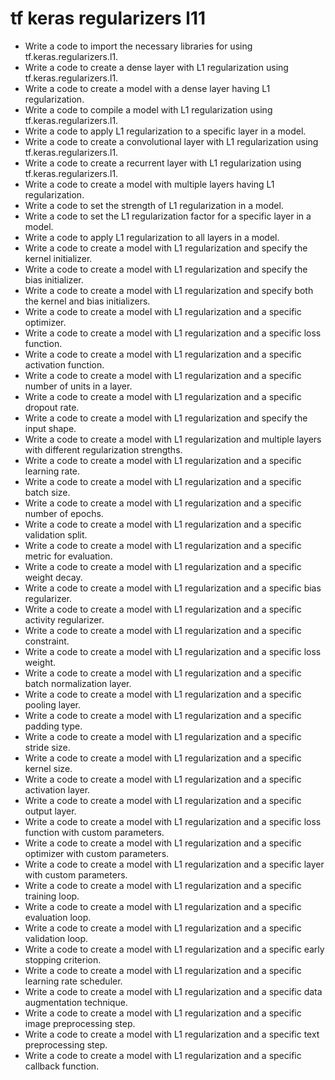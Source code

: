 # tf keras regularizers l11

- Write a code to import the necessary libraries for using tf.keras.regularizers.l1.
- Write a code to create a dense layer with L1 regularization using tf.keras.regularizers.l1.
- Write a code to create a model with a dense layer having L1 regularization.
- Write a code to compile a model with L1 regularization using tf.keras.regularizers.l1.
- Write a code to apply L1 regularization to a specific layer in a model.
- Write a code to create a convolutional layer with L1 regularization using tf.keras.regularizers.l1.
- Write a code to create a recurrent layer with L1 regularization using tf.keras.regularizers.l1.
- Write a code to create a model with multiple layers having L1 regularization.
- Write a code to set the strength of L1 regularization in a model.
- Write a code to set the L1 regularization factor for a specific layer in a model.
- Write a code to apply L1 regularization to all layers in a model.
- Write a code to create a model with L1 regularization and specify the kernel initializer.
- Write a code to create a model with L1 regularization and specify the bias initializer.
- Write a code to create a model with L1 regularization and specify both the kernel and bias initializers.
- Write a code to create a model with L1 regularization and a specific optimizer.
- Write a code to create a model with L1 regularization and a specific loss function.
- Write a code to create a model with L1 regularization and a specific activation function.
- Write a code to create a model with L1 regularization and a specific number of units in a layer.
- Write a code to create a model with L1 regularization and a specific dropout rate.
- Write a code to create a model with L1 regularization and specify the input shape.
- Write a code to create a model with L1 regularization and multiple layers with different regularization strengths.
- Write a code to create a model with L1 regularization and a specific learning rate.
- Write a code to create a model with L1 regularization and a specific batch size.
- Write a code to create a model with L1 regularization and a specific number of epochs.
- Write a code to create a model with L1 regularization and a specific validation split.
- Write a code to create a model with L1 regularization and a specific metric for evaluation.
- Write a code to create a model with L1 regularization and a specific weight decay.
- Write a code to create a model with L1 regularization and a specific bias regularizer.
- Write a code to create a model with L1 regularization and a specific activity regularizer.
- Write a code to create a model with L1 regularization and a specific constraint.
- Write a code to create a model with L1 regularization and a specific loss weight.
- Write a code to create a model with L1 regularization and a specific batch normalization layer.
- Write a code to create a model with L1 regularization and a specific pooling layer.
- Write a code to create a model with L1 regularization and a specific padding type.
- Write a code to create a model with L1 regularization and a specific stride size.
- Write a code to create a model with L1 regularization and a specific kernel size.
- Write a code to create a model with L1 regularization and a specific activation layer.
- Write a code to create a model with L1 regularization and a specific output layer.
- Write a code to create a model with L1 regularization and a specific loss function with custom parameters.
- Write a code to create a model with L1 regularization and a specific optimizer with custom parameters.
- Write a code to create a model with L1 regularization and a specific layer with custom parameters.
- Write a code to create a model with L1 regularization and a specific training loop.
- Write a code to create a model with L1 regularization and a specific evaluation loop.
- Write a code to create a model with L1 regularization and a specific validation loop.
- Write a code to create a model with L1 regularization and a specific early stopping criterion.
- Write a code to create a model with L1 regularization and a specific learning rate scheduler.
- Write a code to create a model with L1 regularization and a specific data augmentation technique.
- Write a code to create a model with L1 regularization and a specific image preprocessing step.
- Write a code to create a model with L1 regularization and a specific text preprocessing step.
- Write a code to create a model with L1 regularization and a specific callback function.